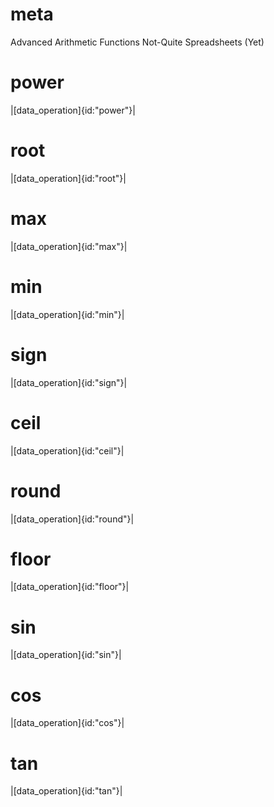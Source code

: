 # meta
Advanced Arithmetic Functions
Not-Quite Spreadsheets (Yet)
# power
|[data_operation]{id:"power"}|
# root
|[data_operation]{id:"root"}|
# max
|[data_operation]{id:"max"}|
# min
|[data_operation]{id:"min"}|
# sign
|[data_operation]{id:"sign"}|
# ceil
|[data_operation]{id:"ceil"}|
# round
|[data_operation]{id:"round"}|
# floor
|[data_operation]{id:"floor"}|
# sin
|[data_operation]{id:"sin"}|
# cos
|[data_operation]{id:"cos"}|
# tan
|[data_operation]{id:"tan"}|